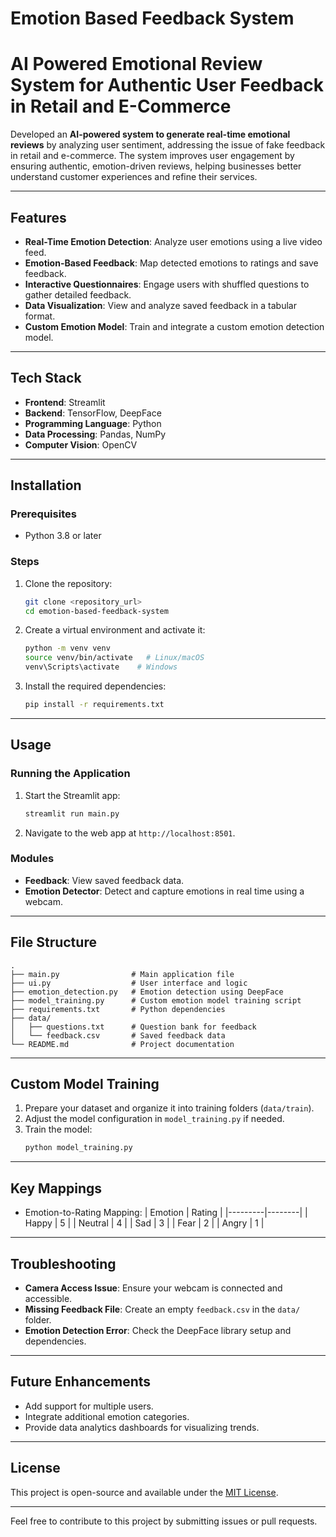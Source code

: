 # Emotion Based Feedback System
# AI Powered Emotional Review System for Authentic User Feedback in Retail and E-Commerce
Developed an **AI-powered system to generate real-time  emotional reviews** by analyzing user sentiment, addressing the issue of fake feedback in retail and e-commerce. The  system improves user engagement by ensuring authentic, emotion-driven reviews, helping businesses better understand  customer experiences and refine their services.

---

## Features
- **Real-Time Emotion Detection**: Analyze user emotions using a live video feed.
- **Emotion-Based Feedback**: Map detected emotions to ratings and save feedback.
- **Interactive Questionnaires**: Engage users with shuffled questions to gather detailed feedback.
- **Data Visualization**: View and analyze saved feedback in a tabular format.
- **Custom Emotion Model**: Train and integrate a custom emotion detection model.

---

## Tech Stack
- **Frontend**: Streamlit
- **Backend**: TensorFlow, DeepFace
- **Programming Language**: Python
- **Data Processing**: Pandas, NumPy
- **Computer Vision**: OpenCV

---

## Installation

### Prerequisites
- Python 3.8 or later

### Steps
1. Clone the repository:
    ```bash
    git clone <repository_url>
    cd emotion-based-feedback-system
    ```
2. Create a virtual environment and activate it:
    ```bash
    python -m venv venv
    source venv/bin/activate   # Linux/macOS
    venv\Scripts\activate    # Windows
    ```
3. Install the required dependencies:
    ```bash
    pip install -r requirements.txt
    ```

---

## Usage

### Running the Application
1. Start the Streamlit app:
    ```bash
    streamlit run main.py
    ```
2. Navigate to the web app at `http://localhost:8501`.

### Modules
- **Feedback**: View saved feedback data.
- **Emotion Detector**: Detect and capture emotions in real time using a webcam.

---

## File Structure
```
.
├── main.py                # Main application file
├── ui.py                  # User interface and logic
├── emotion_detection.py   # Emotion detection using DeepFace
├── model_training.py      # Custom emotion model training script
├── requirements.txt       # Python dependencies
├── data/
│   ├── questions.txt      # Question bank for feedback
│   └── feedback.csv       # Saved feedback data
└── README.md              # Project documentation
```

---

## Custom Model Training
1. Prepare your dataset and organize it into training folders (`data/train`).
2. Adjust the model configuration in `model_training.py` if needed.
3. Train the model:
    ```bash
    python model_training.py
    ```

---

## Key Mappings
- Emotion-to-Rating Mapping:
    | Emotion | Rating |
    |---------|--------|
    | Happy   | 5      |
    | Neutral | 4      |
    | Sad     | 3      |
    | Fear    | 2      |
    | Angry   | 1      |

---

## Troubleshooting
- **Camera Access Issue**: Ensure your webcam is connected and accessible.
- **Missing Feedback File**: Create an empty `feedback.csv` in the `data/` folder.
- **Emotion Detection Error**: Check the DeepFace library setup and dependencies.

---

## Future Enhancements
- Add support for multiple users.
- Integrate additional emotion categories.
- Provide data analytics dashboards for visualizing trends.

---

## License
This project is open-source and available under the [MIT License](LICENSE).

---

Feel free to contribute to this project by submitting issues or pull requests.
